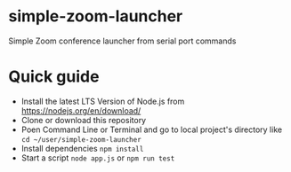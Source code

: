 # simple-zoom-launcher
Simple Zoom conference launcher from serial port commands

# Quick guide
 - Install the latest LTS Version of Node.js from https://nodejs.org/en/download/
 - Clone or download this repository
 - Poen Command Line or Terminal and go to local project's directory like 
    `cd ~/user/simple-zoom-launcher`
- Install dependencies `npm install`
- Start a script `node app.js` or `npm run test`
